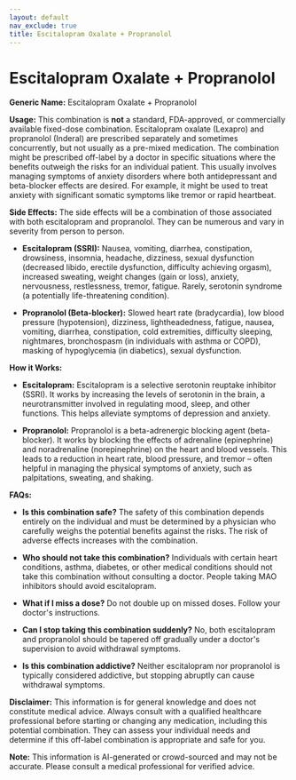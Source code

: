 ```yaml
---
layout: default
nav_exclude: true
title: Escitalopram Oxalate + Propranolol
---
```


# Escitalopram Oxalate + Propranolol

**Generic Name:** Escitalopram Oxalate + Propranolol

**Usage:**  This combination is **not** a standard, FDA-approved, or commercially available fixed-dose combination.  Escitalopram oxalate (Lexapro) and propranolol (Inderal) are prescribed separately and sometimes concurrently, but not usually as a pre-mixed medication.  The combination might be prescribed off-label by a doctor in specific situations where the benefits outweigh the risks for an individual patient.  This usually involves managing symptoms of anxiety disorders where both antidepressant and beta-blocker effects are desired.  For example, it might be used to treat anxiety with significant somatic symptoms like tremor or rapid heartbeat.

**Side Effects:** The side effects will be a combination of those associated with both escitalopram and propranolol.  They can be numerous and vary in severity from person to person.


* **Escitalopram (SSRI):** Nausea, vomiting, diarrhea, constipation, drowsiness, insomnia, headache, dizziness, sexual dysfunction (decreased libido, erectile dysfunction, difficulty achieving orgasm), increased sweating, weight changes (gain or loss), anxiety, nervousness, restlessness, tremor, fatigue.  Rarely, serotonin syndrome (a potentially life-threatening condition).

* **Propranolol (Beta-blocker):**  Slowed heart rate (bradycardia), low blood pressure (hypotension), dizziness, lightheadedness, fatigue, nausea, vomiting, diarrhea, constipation, cold extremities, difficulty sleeping, nightmares, bronchospasm (in individuals with asthma or COPD), masking of hypoglycemia (in diabetics), sexual dysfunction.


**How it Works:**

* **Escitalopram:** Escitalopram is a selective serotonin reuptake inhibitor (SSRI). It works by increasing the levels of serotonin in the brain, a neurotransmitter involved in regulating mood, sleep, and other functions.  This helps alleviate symptoms of depression and anxiety.

* **Propranolol:** Propranolol is a beta-adrenergic blocking agent (beta-blocker). It works by blocking the effects of adrenaline (epinephrine) and noradrenaline (norepinephrine) on the heart and blood vessels. This leads to a reduction in heart rate, blood pressure, and tremor – often helpful in managing the physical symptoms of anxiety, such as palpitations, sweating, and shaking.


**FAQs:**

* **Is this combination safe?**  The safety of this combination depends entirely on the individual and must be determined by a physician who carefully weighs the potential benefits against the risks.  The risk of adverse effects increases with the combination.

* **Who should not take this combination?** Individuals with certain heart conditions, asthma, diabetes, or other medical conditions should not take this combination without consulting a doctor.  People taking MAO inhibitors should avoid escitalopram.

* **What if I miss a dose?**  Do not double up on missed doses. Follow your doctor's instructions.

* **Can I stop taking this combination suddenly?** No,  both escitalopram and propranolol should be tapered off gradually under a doctor's supervision to avoid withdrawal symptoms.

* **Is this combination addictive?**  Neither escitalopram nor propranolol is typically considered addictive, but stopping abruptly can cause withdrawal symptoms.

**Disclaimer:** This information is for general knowledge and does not constitute medical advice.  Always consult with a qualified healthcare professional before starting or changing any medication, including this potential combination.  They can assess your individual needs and determine if this off-label combination is appropriate and safe for you.


**Note:** This information is AI-generated or crowd-sourced and may not be accurate. Please consult a medical professional for verified advice.